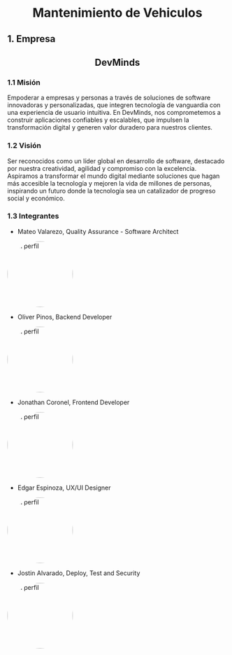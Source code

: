 <h1 align="center"> Mantenimiento de Vehiculos </center></h1>

## 1. Empresa

<h2 align = "center">DevMinds</h2>

### 1.1 Misión

Empoderar a empresas y personas a través de soluciones de software innovadoras y personalizadas, que integren tecnología de vanguardia con una experiencia de usuario intuitiva. En DevMinds, nos comprometemos a construir aplicaciones confiables y escalables, que impulsen la transformación digital y generen valor duradero para nuestros clientes.

### 1.2 Visión 

Ser reconocidos como un líder global en desarrollo de software, destacado por nuestra creatividad, agilidad y compromiso con la excelencia. Aspiramos a transformar el mundo digital mediante soluciones que hagan más accesible la tecnología y mejoren la vida de millones de personas, inspirando un futuro donde la tecnología sea un catalizador de progreso social y económico.

### 1.3 Integrantes

+ Mateo Valarezo, Quality Assurance - Software Architect
<img src="https://github.com/user-attachments/assets/95ef95e5-554c-40e5-8509-edd714001767" alt="Mi perfil" width="150" height="150" style="border-radius: 50%;">

+ Oliver Pinos, Backend Developer
<img src="https://github.com/user-attachments/assets/95ef95e5-554c-40e5-8509-edd714001767" alt="Mi perfil" width="150" height="150" style="border-radius: 50%;">

+ Jonathan Coronel, Frontend Developer
<img src="https://github.com/user-attachments/assets/09e7219f-f622-4e56-b860-491e993a86c4" alt="Mi perfil" width="150" height="150" style="border-radius: 50%;">

+ Edgar Espinoza, UX/UI Designer
<img src="https://github.com/user-attachments/assets/2af89376-09cf-40ea-ab20-88901ad95402" alt="Mi perfil" width="150" height="150" style="border-radius: 50%;">

+ Jostin Alvarado, Deploy, Test and Security
<img src="https://github.com/user-attachments/assets/db83e727-8442-4215-a5dd-457c879ed155" alt="Mi perfil" width="150" height="150" style="border-radius: 50%;">


